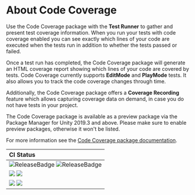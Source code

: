 # About Code Coverage

Use the Code Coverage package with the **Test Runner** to gather and present test coverage information. When you run your tests with code coverage enabled you can see exactly which lines of your code are executed when the tests run in addition to whether the tests passed or failed.

Once a test run has completed, the Code Coverage package will generate an HTML coverage report showing which lines of your code are covered by tests. Code Coverage currently supports **EditMode** and **PlayMode** tests. It also allows you to track the code coverage changes through time.

Additionally, the Code Coverage package offers a **Coverage Recording** feature which allows capturing coverage data on demand, in case you do not have tests in your project.

The Code Coverage package is available as a preview package via the Package Manager for Unity 2019.3 and above. Please make sure to enable preview packages, otherwise it won't be listed.

For more information see the [Code Coverage package documentation](https://docs.unity3d.com/Packages/com.unity.testtools.codecoverage@latest).

|CI Status|
|:---|
|![ReleaseBadge](https://badges.cds.internal.unity3d.com/packages/com.unity.testtools.codecoverage/candidates-badge.svg) ![ReleaseBadge](https://badges.cds.internal.unity3d.com/packages/com.unity.testtools.codecoverage/release-badge.svg)|
|[![](https://badges.cds.internal.unity3d.com/packages/com.unity.testtools.codecoverage/build-badge.svg?branch=master&testWorkflow=package-isolation)](https://badges.cds.internal.unity3d.com/packages/com.unity.testtools.codecoverage/build-info?branch=master&testWorkflow=package-isolation) [![](https://badges.cds.internal.unity3d.com/packages/com.unity.testtools.codecoverage/warnings-badge.svg?branch=master)](https://badges.cds.internal.unity3d.com/packages/com.unity.testtools.codecoverage/warnings-info?branch=master)|
|[![](https://badges.cds.internal.unity3d.com/packages/com.unity.testtools.codecoverage/dependencies-badge.svg?branch=master&testWorkflow=updated-dependencies)](https://badges.cds.internal.unity3d.com/packages/com.unity.testtools.codecoverage/dependencies-info?branch=master&testWorkflow=updated-dependencies) [![](https://badges.cds.internal.unity3d.com/packages/com.unity.testtools.codecoverage/dependants-badge.svg)](https://badges.cds.internal.unity3d.com/packages/com.unity.testtools.codecoverage/dependants-info)|
